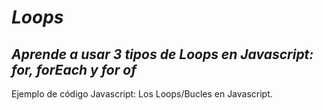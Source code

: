 # **_Loops_**

## **_Aprende a usar 3 tipos de Loops en Javascript: for, forEach y for of_**
Ejemplo de código Javascript: Los Loops/Bucles en Javascript. 
